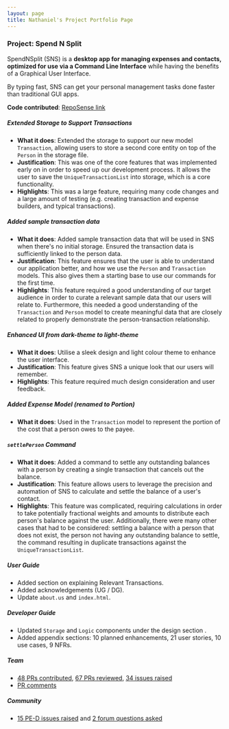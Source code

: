 ```yaml
---
layout: page
title: Nathaniel's Project Portfolio Page
---
```


### Project: Spend N Split

SpendNSplit (SNS) is a **desktop app for managing expenses and contacts, optimized for use via a Command Line Interface** while having the benefits of a Graphical User Interface.

By typing fast, SNS can get your personal management tasks done faster than traditional GUI apps.

**Code contributed**: [RepoSense link](https://nus-cs2103-ay2324s1.github.io/tp-dashboard/?search=nathanielcalimag&)

##### Extended Storage to Support Transactions
- **What it does**: Extended the storage to support our new model `Transaction`, allowing users to store a second core entity on top of the `Person` in the storage file.
- **Justification**: This was one of the core features that was implemented early on in order to speed up our development process. It allows the user to save the `UniqueTransactionList` into storage, which is a core functionality.
- **Highlights**: This was a large feature, requiring many code changes and a large amount of testing (e.g. creating transaction and expense builders, and typical transactions).

##### Added sample transaction data
- **What it does**: Added sample transaction data that will be used in SNS when there's no initial storage. Ensured the transaction data is sufficiently linked to the person data.
- **Justification**: This feature ensures that the user is able to understand our application better, and how we use the `Person` and `Transaction` models. This also gives them a starting base to use our commands for the first time.
- **Highlights**: This feature required a good understanding of our target audience in order to curate a relevant sample data that our users will relate to. Furthermore, this needed a good understanding of the `Transaction` and `Person` model to create meaningful data that are closely related to properly demonstrate the person-transaction relationship.

##### Enhanced UI from dark-theme to light-theme
- **What it does**: Utilise a sleek design and light colour theme to enhance the user interface.
- **Justification**: This feature gives SNS a unique look that our users will remember.
- **Highlights**: This feature required much design consideration and user feedback.

##### Added Expense Model (renamed to Portion) 
- **What it does**: Used in the `Transaction` model to represent the portion of the cost that a person owes to the payee.

##### `settlePerson` Command
- **What it does**: Added a command to settle any outstanding balances with a person by creating a single transaction that cancels out the balance.
- **Justification**: This feature allows users to leverage the precision and automation of SNS to calculate and settle the balance of a user's contact.
- **Highlights**: This feature was complicated, requiring calculations in order to take potentially fractional weights and amounts to distribute each person's balance against the user. Additionally, there were many other cases that had to be considered: settling a balance with a person that does not exist, the person not having any outstanding balance to settle, the command resulting in duplicate transactions against the `UniqueTransactionList`.

##### User Guide
- Added section on explaining Relevant Transactions.
- Added acknowledgements (UG / DG).
- Update `about.us` and `index.html`.

##### Developer Guide
- Updated `Storage` and `Logic` components under the design section .
- Added appendix sections: 10 planned enhancements, 21 user stories, 10 use cases, 9 NFRs.

##### Team
- [48 PRs contributed](https://github.com/AY2324S1-CS2103T-W17-3/tp/pulls?q=is%3Apr+author%3Anathanielcalimag+), [67 PRs reviewed](https://github.com/AY2324S1-CS2103T-W17-3/tp/pulls?q=is%3Apr+reviewed-by%3A%40me+), [34 issues raised](https://github.com/AY2324S1-CS2103T-W17-3/tp/issues?q=is%3Aissue+author%3Anathanielcalimag+)
- [PR comments](https://nus-cs2103-ay2324s1.github.io/dashboards/contents/tp-comments.html#156-nath-imag-nathanielcalimag-16-comments)

##### Community
- [15 PE-D issues raised](https://github.com/AY2324S1-CS2103T-W16-1/tp/issues?q=%5BPE-D%5D%5BTester+E%5D+) and [2 forum questions asked](https://github.com/nus-cs2103-AY2324S1/forum/issues?q=is%3Aissue+author%3Anathanielcalimag)
